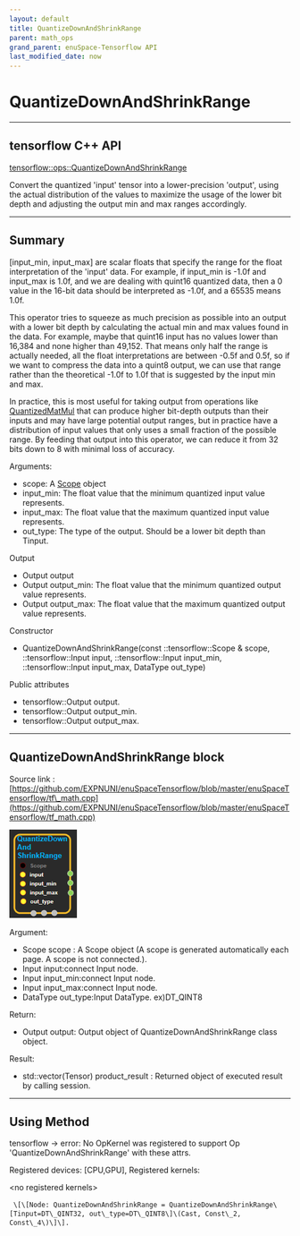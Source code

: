 ```yaml
--- 
layout: default 
title: QuantizeDownAndShrinkRange 
parent: math_ops 
grand_parent: enuSpace-Tensorflow API 
last_modified_date: now 
--- 
```


# QuantizeDownAndShrinkRange

---

## tensorflow C++ API

[tensorflow::ops::QuantizeDownAndShrinkRange](https://www.tensorflow.org/api_docs/cc/class/tensorflow/ops/quantize-down-and-shrink-range)

Convert the quantized 'input' tensor into a lower-precision 'output', using the actual distribution of the values to maximize the usage of the lower bit depth and adjusting the output min and max ranges accordingly.

---

## Summary

\[input\_min, input\_max\] are scalar floats that specify the range for the float interpretation of the 'input' data. For example, if input\_min is -1.0f and input\_max is 1.0f, and we are dealing with quint16 quantized data, then a 0 value in the 16-bit data should be interpreted as -1.0f, and a 65535 means 1.0f.

This operator tries to squeeze as much precision as possible into an output with a lower bit depth by calculating the actual min and max values found in the data. For example, maybe that quint16 input has no values lower than 16,384 and none higher than 49,152. That means only half the range is actually needed, all the float interpretations are between -0.5f and 0.5f, so if we want to compress the data into a quint8 output, we can use that range rather than the theoretical -1.0f to 1.0f that is suggested by the input min and max.

In practice, this is most useful for taking output from operations like [QuantizedMatMul](https://www.tensorflow.org/api_docs/cc/class/tensorflow/ops/quantized-mat-mul.html#classtensorflow_1_1ops_1_1_quantized_mat_mul) that can produce higher bit-depth outputs than their inputs and may have large potential output ranges, but in practice have a distribution of input values that only uses a small fraction of the possible range. By feeding that output into this operator, we can reduce it from 32 bits down to 8 with minimal loss of accuracy.

Arguments:

* scope: A [Scope](https://www.tensorflow.org/api_docs/cc/class/tensorflow/scope.html#classtensorflow_1_1_scope) object
* input\_min: The float value that the minimum quantized input value represents.
* input\_max: The float value that the maximum quantized input value represents.
* out\_type: The type of the output. Should be a lower bit depth than Tinput.

Output

* Output  output
* Output  output\_min: The float value that the minimum quantized output value represents.
* Output  output\_max: The float value that the maximum quantized output value represents.

Constructor

* QuantizeDownAndShrinkRange\(const ::tensorflow::Scope & scope, ::tensorflow::Input input, ::tensorflow::Input input\_min, ::tensorflow::Input input\_max, DataType out\_type\) 

Public attributes

* tensorflow::Output output.
* tensorflow::Output output\_min.
* tensorflow::Output output\_max.

---

## QuantizeDownAndShrinkRange block

Source link : [https://github.com/EXPNUNI/enuSpaceTensorflow/blob/master/enuSpaceTensorflow/tf\_math.cpp](https://github.com/EXPNUNI/enuSpaceTensorflow/blob/master/enuSpaceTensorflow/tf_math.cpp)

![](../assets/math_QuantizeDownAndShrinkRange_Symbol.png)

Argument:

* Scope scope : A Scope object \(A scope is generated automatically each page. A scope is not connected.\).
* Input input:connect  Input node.
* Input input\_min:connect  Input node.
* Input input\_max:connect  Input node.
* DataType out\_type:Input DataType. ex\)DT\_QINT8

Return:

* Output output: Output object of QuantizeDownAndShrinkRange class object.

Result:

* std::vector\(Tensor\) product\_result : Returned object of executed result by calling session.

---

## Using Method

tensorflow -&gt; error: No OpKernel was registered to support Op 'QuantizeDownAndShrinkRange' with these attrs.

Registered devices: \[CPU,GPU\], Registered kernels:

&lt;no registered kernels&gt;

```
 \[\[Node: QuantizeDownAndShrinkRange = QuantizeDownAndShrinkRange\[Tinput=DT\_QINT32, out\_type=DT\_QINT8\]\(Cast, Const\_2, Const\_4\)\]\].
```



